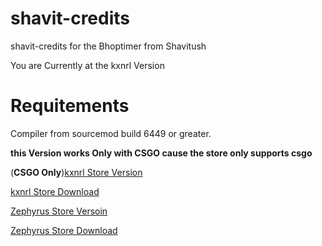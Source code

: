 # shavit-credits
shavit-credits for the Bhoptimer from Shavitush

You are Currently at the kxnrl Version

# **Requitements**
Compiler from sourcemod build 6449 or greater.

**this Version works Only with CSGO cause the store only supports csgo**

(**CSGO Only**)[kxnrl Store Version](https://github.com/SaengerItsWar/shavit-credits/tree/kxnrl) 

[kxnrl Store Download](https://build.kxnrl.com/Store/)

[Zephyrus Store Versoin](https://github.com/SaengerItsWar/shavit-credits/tree/master)

[Zephyrus Store Download](https://forums.alliedmods.net/showthread.php?t=276677)
